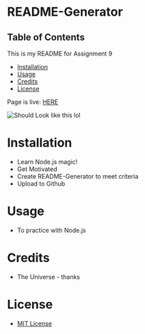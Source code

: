 # README-Generator

## Table of Contents

This is my README for Assignment 9
* [Installation](#installation)
* [Usage](#Usage)
* [Credits](#Credits)
* [License](#License)

Page is live: [HERE](https://kevsaj.github.io/README-Generator/)

![Should Look like this lol]( "demo")


# Installation
* Learn Node.js magic!
* Get Motivated
* Create README-Generator to meet criteria
* Upload to Github 

# Usage
* To practice with Node.js

# Credits
* The Universe - thanks

# License
* [MIT License](https://github.com/kevsaj/README-Generator/blob/main/LICENSE)